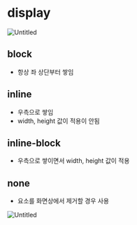 # display

![Untitled](https://s3-us-west-2.amazonaws.com/secure.notion-static.com/39cb79bc-c9bb-4c63-b492-57b5c99842c3/Untitled.png)

## block

- 항상 좌 상단부터 쌓임

## inline

- 우측으로 쌓임
- width, height 값이 적용이 안됨

## inline-block

- 우측으로 쌓이면서 width, height 값이 적용

## none

- 요소를 화면상에서 제거할 경우 사용

![Untitled](https://s3-us-west-2.amazonaws.com/secure.notion-static.com/6adc13d1-afae-469d-8239-a79ff622d01b/Untitled.png)
